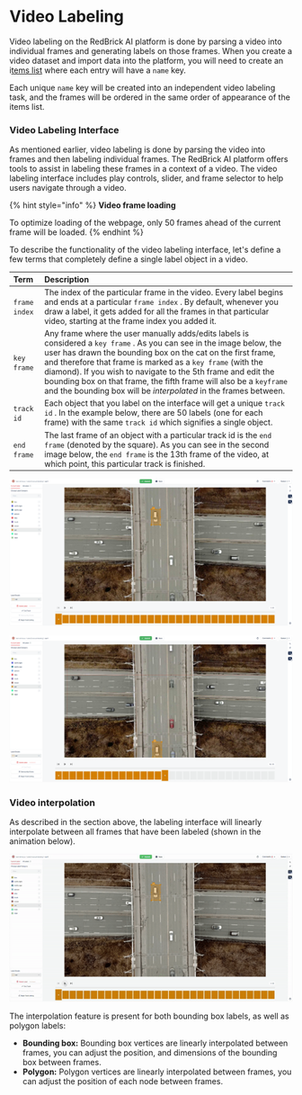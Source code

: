 # Video Labeling

Video labeling on the RedBrick AI platform is done by parsing a video into individual frames and generating labels on those frames. When you create a video dataset and import data into the platform, you will need to create an i[tems list](../../projects/importing-data/#items-list) where each entry will have a `name` key.

Each unique `name` key will be created into an independent video labeling task, and the frames will be ordered in the same order of appearance of the items list.

### Video Labeling Interface

As mentioned earlier, video labeling is done by parsing the video into frames and then labeling individual frames. The RedBrick AI platform offers tools to assist in labeling these frames in a context of a video. The video labeling interface includes play controls, slider, and frame selector to help users navigate through a video.

{% hint style="info" %}
**Video frame loading**

To optimize loading of the webpage, only 50 frames ahead of the current frame will be loaded. 
{% endhint %}

To describe the functionality of the video labeling interface, let's define a few terms that completely define a single label object in a video.

| Term                   | Description |
| :--- | :--- |
| `frame index` | The index of the particular frame in the video. Every label begins and ends at a particular `frame index` . By default, whenever you draw a label, it gets added for all the frames in that particular video, starting at the frame index you added it.  |
| `key frame` | Any frame where the user manually adds/edits labels is considered a `key frame` . As you can see in the image below, the user has drawn the bounding box on the cat on the first frame, and therefore that frame is marked as a `key frame` \(with the diamond\). If you wish to navigate to the 5th frame and edit the bounding box on that frame, the fifth frame will also be a `keyframe` and the bounding box will be _interpolated_ in the frames between.  |
| `track id` | Each object that you label on the interface will get a unique `track id` . In the example below, there are 50 labels \(one for each frame\) with the same `track id` which signifies a single object.  |
| `end frame` | The last frame of an object with a particular track id is the `end frame` \(denoted by the square\). As you can see in the second image below, the `end frame` is the 13th frame of the video, at which point, this particular track is finished.  |

![Video Labeling Interface - Key Frame](../../.gitbook/assets/video-labeling-interface%20%281%29.png)

![Video Labeling Interface - End Frame](../../.gitbook/assets/video-labeling-interface-end-frame%20%281%29.png)

### Video interpolation

As described in the section above, the labeling interface will linearly interpolate between all frames that have been labeled \(shown in the animation below\). 

![Video Bounding Box interpolation](../../.gitbook/assets/video-interpolation.gif)

The interpolation feature is present for both bounding box labels, as well as polygon labels: 

* **Bounding box:** Bounding box vertices are linearly interpolated between frames, you can adjust the position, and dimensions of the bounding box between frames. 
* **Polygon:** Polygon vertices are linearly interpolated between frames, you can adjust the position of each node between frames. 


